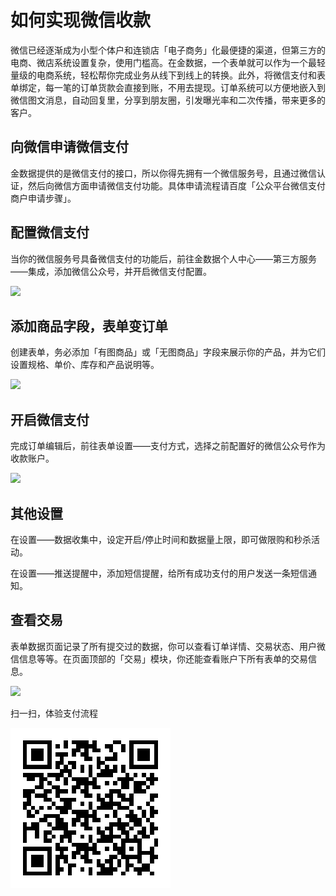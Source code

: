 # 如何实现微信收款

微信已经逐渐成为小型个体户和连锁店「电子商务」化最便捷的渠道，但第三方的电商、微店系统设置复杂，使用门槛高。在金数据，一个表单就可以作为一个最轻量级的电商系统，轻松帮你完成业务从线下到线上的转换。此外，将微信支付和表单绑定，每一笔的订单货款会直接到账，不用去提现。订单系统可以方便地嵌入到微信图文消息，自动回复里，分享到朋友圈，引发曝光率和二次传播，带来更多的客户。

## 向微信申请微信支付

金数据提供的是微信支付的接口，所以你得先拥有一个微信服务号，且通过微信认证，然后向微信方面申请微信支付功能。具体申请流程请百度「公众平台微信支付商户申请步骤」。

## 配置微信支付

当你的微信服务号具备微信支付的功能后，前往金数据个人中心——第三方服务——集成，添加微信公众号，并开启微信支付配置。

![](https://dn-shimo-image.qbox.me/cYgTuiW0D5oDGmlG/image.png!thumbnail)

## 添加商品字段，表单变订单

创建表单，务必添加「有图商品」或「无图商品」字段来展示你的产品，并为它们设置规格、单价、库存和产品说明等。

![](https://dn-shimo-image.qbox.me/M6VXqkq4DAwmD9yk/%E5%B1%8F%E5%B9%95%E5%BF%AB%E7%85%A7%202016-11-23%20%E4%B8%8B%E5%8D%889.54.07.jpg!thumbnail)

## 开启微信支付

完成订单编辑后，前往表单设置——支付方式，选择之前配置好的微信公众号作为收款账户。

![](https://dn-shimo-image.qbox.me/ehrnWRqRZsoXBoO6/%E5%B1%8F%E5%B9%95%E5%BF%AB%E7%85%A7%202016-11-23%20%E4%B8%8B%E5%8D%889.55.35.jpg!thumbnail)

## 其他设置

在设置——数据收集中，设定开启\/停止时间和数据量上限，即可做限购和秒杀活动。

在设置——推送提醒中，添加短信提醒，给所有成功支付的用户发送一条短信通知。

## 查看交易

表单数据页面记录了所有提交过的数据，你可以查看订单详情、交易状态、用户微信信息等等。在页面顶部的「交易」模块，你还能查看账户下所有表单的交易信息。

![](https://dn-shimo-image.qbox.me/vfX0prSkaSkHTIar/%E5%B1%8F%E5%B9%95%E5%BF%AB%E7%85%A7%202016-11-23%20%E4%B8%8B%E5%8D%889.57.06.jpg!thumbnail)

扫一扫，体验支付流程

![](/assets/小罗菜馆（在线支付体验）_二维码.png)


